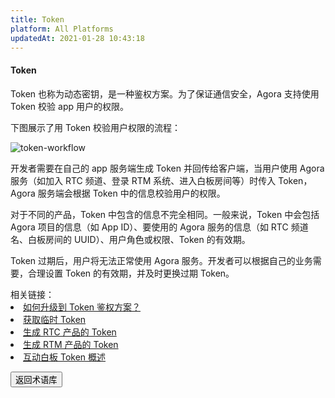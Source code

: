 ```yaml
---
title: Token
platform: All Platforms
updatedAt: 2021-01-28 10:43:18
---
```

#### <a name="token"></a>**Token**

Token 也称为动态密钥，是一种鉴权方案。为了保证通信安全，Agora 支持使用 Token 校验 app 用户的权限。

下图展示了用 Token 校验用户权限的流程：

![token-workflow](/Users/wangjie/Desktop/token-workflow.png)

开发者需要在自己的 app 服务端生成 Token 并回传给客户端，当用户使用 Agora 服务（如加入 RTC 频道、登录 RTM 系统、进入白板房间等）时传入 Token，Agora 服务端会根据 Token 中的信息校验用户的权限。

对于不同的产品，Token 中包含的信息不完全相同。一般来说，Token 中会包括 Agora 项目的信息（如 App ID）、要使用的 Agora 服务的信息（如 RTC 频道名、白板房间的 UUID）、用户角色或权限、Token 的有效期。

Token 过期后，用户将无法正常使用 Agora 服务。开发者可以根据自己的业务需要，合理设置 Token 的有效期，并及时更换过期 Token。

<div class="alert info">相关链接：<li><a href="https://docs.agora.io/cn/Interactive%20Broadcast/faq/appid_to_token">如何升级到 Token 鉴权方案？</a></li><li><a href="https://docs.agora.io/cn/Agora%20Platform/token#temptoken">获取临时 Token</a></li><li><a href="https://docs.agora.io/cn/Interactive%20Broadcast/token_server">生成 RTC 产品的 Token</a></li><li><a href="https://docs.agora.io/cn/Real-time-Messaging/rtm_token">生成 RTM 产品的 Token</a></li><li><a href="https://docs.agora.io/cn/whiteboard/whiteboard_token_overview">互动白板 Token 概述</a></li>
</div>

<a href="./terms"><button>返回术语库</button></a>